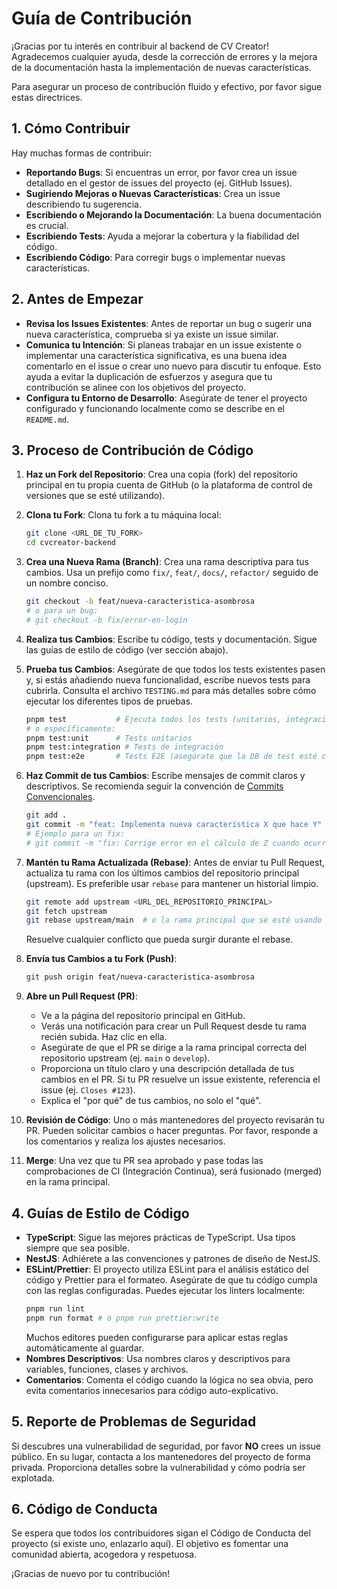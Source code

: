 # Guía de Contribución

¡Gracias por tu interés en contribuir al backend de CV Creator! Agradecemos cualquier ayuda, desde la corrección de errores y la mejora de la documentación hasta la implementación de nuevas características.

Para asegurar un proceso de contribución fluido y efectivo, por favor sigue estas directrices.

## 1. Cómo Contribuir

Hay muchas formas de contribuir:

- **Reportando Bugs**: Si encuentras un error, por favor crea un issue detallado en el gestor de issues del proyecto (ej. GitHub Issues).
- **Sugiriendo Mejoras o Nuevas Características**: Crea un issue describiendo tu sugerencia.
- **Escribiendo o Mejorando la Documentación**: La buena documentación es crucial.
- **Escribiendo Tests**: Ayuda a mejorar la cobertura y la fiabilidad del código.
- **Escribiendo Código**: Para corregir bugs o implementar nuevas características.

## 2. Antes de Empezar

- **Revisa los Issues Existentes**: Antes de reportar un bug o sugerir una nueva característica, comprueba si ya existe un issue similar.
- **Comunica tu Intención**: Si planeas trabajar en un issue existente o implementar una característica significativa, es una buena idea comentarlo en el issue o crear uno nuevo para discutir tu enfoque. Esto ayuda a evitar la duplicación de esfuerzos y asegura que tu contribución se alinee con los objetivos del proyecto.
- **Configura tu Entorno de Desarrollo**: Asegúrate de tener el proyecto configurado y funcionando localmente como se describe en el `README.md`.

## 3. Proceso de Contribución de Código

1.  **Haz un Fork del Repositorio**: Crea una copia (fork) del repositorio principal en tu propia cuenta de GitHub (o la plataforma de control de versiones que se esté utilizando).

2.  **Clona tu Fork**: Clona tu fork a tu máquina local:

    ```bash
    git clone <URL_DE_TU_FORK>
    cd cvcreator-backend
    ```

3.  **Crea una Nueva Rama (Branch)**: Crea una rama descriptiva para tus cambios. Usa un prefijo como `fix/`, `feat/`, `docs/`, `refactor/` seguido de un nombre conciso.

    ```bash
    git checkout -b feat/nueva-caracteristica-asombrosa
    # o para un bug:
    # git checkout -b fix/error-en-login
    ```

4.  **Realiza tus Cambios**: Escribe tu código, tests y documentación. Sigue las guías de estilo de código (ver sección abajo).

5.  **Prueba tus Cambios**: Asegúrate de que todos los tests existentes pasen y, si estás añadiendo nueva funcionalidad, escribe nuevos tests para cubrirla. Consulta el archivo `TESTING.md` para más detalles sobre cómo ejecutar los diferentes tipos de pruebas.

    ```bash
    pnpm test           # Ejecuta todos los tests (unitarios, integración, e2e)
    # o específicamente:
    pnpm test:unit      # Tests unitarios
    pnpm test:integration # Tests de integración
    pnpm test:e2e       # Tests E2E (asegúrate que la DB de test esté configurada)
    ```

6.  **Haz Commit de tus Cambios**: Escribe mensajes de commit claros y descriptivos. Se recomienda seguir la convención de [Commits Convencionales](https://www.conventionalcommits.org/).

    ```bash
    git add .
    git commit -m "feat: Implementa nueva característica X que hace Y"
    # Ejemplo para un fix:
    # git commit -m "fix: Corrige error en el cálculo de Z cuando ocurre W"
    ```

7.  **Mantén tu Rama Actualizada (Rebase)**: Antes de enviar tu Pull Request, actualiza tu rama con los últimos cambios del repositorio principal (upstream). Es preferible usar `rebase` para mantener un historial limpio.

    ```bash
    git remote add upstream <URL_DEL_REPOSITORIO_PRINCIPAL>
    git fetch upstream
    git rebase upstream/main  # o la rama principal que se esté usando (ej. develop)
    ```

    Resuelve cualquier conflicto que pueda surgir durante el rebase.

8.  **Envía tus Cambios a tu Fork (Push)**:

    ```bash
    git push origin feat/nueva-caracteristica-asombrosa
    ```

9.  **Abre un Pull Request (PR)**:

    - Ve a la página del repositorio principal en GitHub.
    - Verás una notificación para crear un Pull Request desde tu rama recién subida. Haz clic en ella.
    - Asegúrate de que el PR se dirige a la rama principal correcta del repositorio upstream (ej. `main` o `develop`).
    - Proporciona un título claro y una descripción detallada de tus cambios en el PR. Si tu PR resuelve un issue existente, referencia el issue (ej. `Closes #123`).
    - Explica el "por qué" de tus cambios, no solo el "qué".

10. **Revisión de Código**: Uno o más mantenedores del proyecto revisarán tu PR. Pueden solicitar cambios o hacer preguntas. Por favor, responde a los comentarios y realiza los ajustes necesarios.

11. **Merge**: Una vez que tu PR sea aprobado y pase todas las comprobaciones de CI (Integración Continua), será fusionado (merged) en la rama principal.

## 4. Guías de Estilo de Código

- **TypeScript**: Sigue las mejores prácticas de TypeScript. Usa tipos siempre que sea posible.
- **NestJS**: Adhiérete a las convenciones y patrones de diseño de NestJS.
- **ESLint/Prettier**: El proyecto utiliza ESLint para el análisis estático del código y Prettier para el formateo. Asegúrate de que tu código cumpla con las reglas configuradas. Puedes ejecutar los linters localmente:
  ```bash
  pnpm run lint
  pnpm run format # o pnpm run prettier:write
  ```
  Muchos editores pueden configurarse para aplicar estas reglas automáticamente al guardar.
- **Nombres Descriptivos**: Usa nombres claros y descriptivos para variables, funciones, clases y archivos.
- **Comentarios**: Comenta el código cuando la lógica no sea obvia, pero evita comentarios innecesarios para código auto-explicativo.

## 5. Reporte de Problemas de Seguridad

Si descubres una vulnerabilidad de seguridad, por favor **NO** crees un issue público. En su lugar, contacta a los mantenedores del proyecto de forma privada. Proporciona detalles sobre la vulnerabilidad y cómo podría ser explotada.

## 6. Código de Conducta

Se espera que todos los contribuidores sigan el Código de Conducta del proyecto (si existe uno, enlazarlo aquí). El objetivo es fomentar una comunidad abierta, acogedora y respetuosa.

¡Gracias de nuevo por tu contribución!
